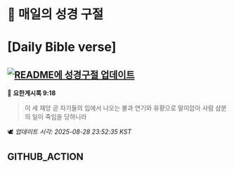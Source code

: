 # 🙏 매일의 성경 구절
# [Daily Bible verse]
## [![README에 성경구절 업데이트](https://github.com/DONGSUKA/first_test/actions/workflows/update-readme-bible.yml/badge.svg)](https://github.com/DONGSUKA/first_test/actions/workflows/update-readme-bible.yml)
<!-- START_BIBLE_VERSE -->
📖 **요한계시록 9:18**
> 이 세 재앙 곧 자기들의 입에서 나오는 불과 연기와 유황으로 말미암아 사람 삼분의 일이 죽임을 당하니라

🕊️ _업데이트 시각: 2025-08-28 23:52:35 KST_
  <!-- END_BIBLE_VERSE -->
## GITHUB_ACTION
